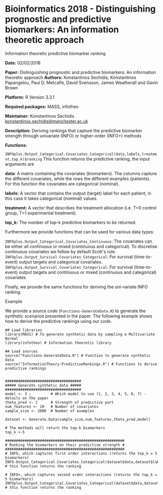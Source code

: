 # Bioinformatics 2018 - Distinguishing prognostic and predictive biomarkers: An information theoretic approach 
 
Information theoretic predictive biomarker ranking 

**Date:** 02/02/2018

**Paper:** Distinguishing prognostic and predictive biomarkers: An information theoretic approach 
**Authors:** Konstantinos Sechidis, Konstantinos Papangelou, Paul D. Metcalfe, David Svensson, James Weatherall and Gavin Brown

**Platform:** R Version 3.3.1

**Required packages:** MASS, infotheo

**Maintainer:** Konstantinos Sechidis konstantinos.sechidis@manchester.ac.uk

**Description:** Deriving rankings that capture the predictive biomarker strength through univariate (INFO) or higher-order (INFO+) methods

**Functions:**

```INFOplus.Output_Categorical.Covariates_Categorical(data,labels,treatment,top_k)$ranking``` 
This function returns the predictive ranking, the input arguments are

**data:** A matrix containing the covariates (biomarkers). The columns capture the different covariates, while the rows the different examples (patients). For this function the covariates are categorical (nominal).

**labels:** A vector that contains the output (target) label for each patient, in this case it takes categorical (nominal) values.

**treatment:** A vector that describes the treatment allocation (i.e. T=0 control group, T=1 experimental treatment).

**top_k:** The number of top-k predictive biomarkers to be returned.

Furthermore we provide functions that can be used for various data types:

```INFOplus.Output_Categorical.Covariates_Continuous```:  The covariates can be either all continuous or mixed (continuous and categorical). To discretise continuous covariates we follow by default Scott's rule.
```INFOplus.Output_Survival.Covariates_Categorical```: For survival (time-to-event) output targets and categorical covariates.
```INFOplus.Output_Survival.Covariates_Categorical```: For survival (time-to-event) output targets and continuous or mixed (continuous and categorical) covariates.
 
Finally, we provide the same functions for deriving the uni-variate INFO ranking.


Example

We provide a source code (```Functions-GenerateData.R```) to generate the synthetic scenarios presented in the paper. The following example shows how to derive the predictive rankings using our code.

```
## Load libraries
library(MASS) # To generate synthetic data by sampling a Multivariate Normal
library(infotheo) # Information theoretic library  
 
## Load sources
source("Functions-GenerateData.R") # Function to generate synthetic data
source("InformationTheory-PredictiveRankings.R") # Functions to derive predictive rankings


###################################
##### Generate synthetic data #####
###################################
model <- 3 ;         # Which model to use (1, 2, 3, 4, 5, 6, 7) - details on the paper
theta_pred <- 1      # Strength of predictive part
num_features <- 20   # Number of covariates
sample_size <- 2000  # Number of examples

dataset <- Generate.Data(sample_size,num_features,theta_pred,model)
    
# The methods will return the top-k biomarkers
top_k <-5

####################################################### 
# Ranking the biomarkers on their predictive strength #
#######################################################
# INFO, which captures first order interactions (returns the top_k = 5 biomarkers)
INFO.Output_Categorical.Covariates_Categorical(dataset$data,dataset$labels,dataset$treatment)$ranking[1:top_k] # this function returns the ranking

# INFO+, which captures second order interactions (returns the top_k = 5 biomarkers)
INFOplus.Output_Categorical.Covariates_Categorical(dataset$data,dataset$labels,dataset$treatment,top_k)$ranking # this function returns the ranking


```
